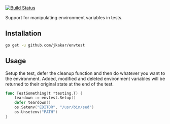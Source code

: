 [![Build Status](https://travis-ci.org/jkakar/envtest.svg?branch=master)](https://travis-ci.org/jkakar/envtest)

Support for manipulating environment variables in tests.

## Installation

```bash
go get -u github.com/jkakar/envtest
```

## Usage

Setup the test, defer the cleanup function and then do whatever you want to
the environment. Added, modified and deleted environment variables will be
returned to their original state at the end of the test.

```go
func TestSomething(t *testing.T) {
    teardown := envtest.Setup()
    defer teardown()
    os.Setenv("EDITOR", "/usr/bin/sed")
    os.Unsetenv("PATH")
}
```
